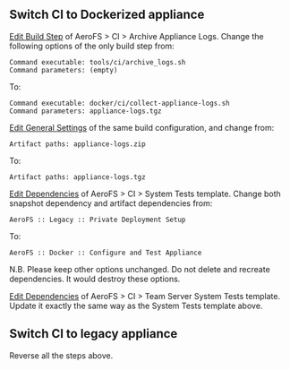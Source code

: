 ## Switch CI to Dockerized appliance

[Edit Build Step](https://ci.arrowfs.org/admin/editBuildRunners.html?id=buildType:AeroFS_SystemTestsFullCiRun_PostSystemTests) of AeroFS > CI > Archive Appliance Logs. Change the following options of the only build step from:

    Command executable: tools/ci/archive_logs.sh
    Command parameters: (empty)

To:

    Command executable: docker/ci/collect-appliance-logs.sh
    Command parameters: appliance-logs.tgz
    
[Edit General Settings](https://ci.arrowfs.org/admin/editBuild.html?id=buildType:AeroFS_SystemTestsFullCiRun_PostSystemTests) of the same build configuration, and change from:

    Artifact paths: appliance-logs.zip
    
To:

    Artifact paths: appliance-logs.tgz

[Edit Dependencies](https://ci.arrowfs.org/admin/editDependencies.html?id=template:AeroFS_SystemTests) of AeroFS > CI > System Tests template. Change both snapshot dependency and artifact dependencies from:

    AeroFS :: Legacy :: Private Deployment Setup
    
To:

    AeroFS :: Docker :: Configure and Test Appliance
    
N.B. Please keep other options unchanged. Do not delete and recreate dependencies. It would destroy these options.

[Edit Dependencies](https://ci.arrowfs.org/admin/editDependencies.html?id=template:AeroFS_SystemTestsFullCiRun_TeamServer) of AeroFS > CI > Team Server System Tests template. Update it exactly the same way as the System Tests template above.


## Switch CI to legacy appliance

Reverse all the steps above.

